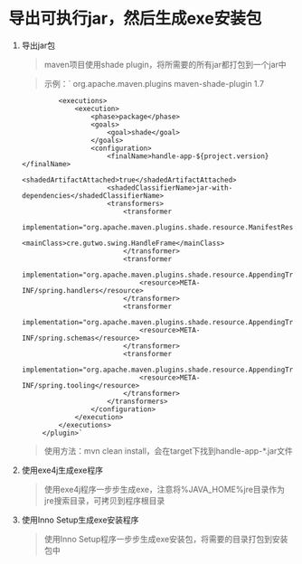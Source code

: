 # 导出可执行jar，然后生成exe安装包

1. 导出jar包
	
	> maven项目使用shade plugin，将所需要的所有jar都打包到一个jar中

	> 示例：`<plugin>
				<groupId>org.apache.maven.plugins</groupId>
				<artifactId>maven-shade-plugin</artifactId>
				<version>1.7</version>

				<executions>
					<execution>
						<phase>package</phase>
						<goals>
							<goal>shade</goal>
						</goals>
						<configuration>
							<finalName>handle-app-${project.version}</finalName>
							<shadedArtifactAttached>true</shadedArtifactAttached>
							<shadedClassifierName>jar-with-dependencies</shadedClassifierName>
							<transformers>
								<transformer
									implementation="org.apache.maven.plugins.shade.resource.ManifestResourceTransformer">
									<mainClass>cre.gutwo.swing.HandleFrame</mainClass>
								</transformer>
								<transformer
									implementation="org.apache.maven.plugins.shade.resource.AppendingTransformer">
									<resource>META-INF/spring.handlers</resource>
								</transformer>
								<transformer
									implementation="org.apache.maven.plugins.shade.resource.AppendingTransformer">
									<resource>META-INF/spring.schemas</resource>
								</transformer>
								<transformer
									implementation="org.apache.maven.plugins.shade.resource.AppendingTransformer">
									<resource>META-INF/spring.tooling</resource>
								</transformer>
							</transformers>
						</configuration>
					</execution>
				</executions>
			</plugin>`

	> 使用方法：mvn clean install，会在target下找到handle-app-*.jar文件

2. 使用exe4j生成exe程序

	> 使用exe4j程序一步步生成exe，注意将%JAVA_HOME%jre目录作为jre搜索目录，可拷贝到程序根目录

3. 使用Inno Setup生成exe安装程序

	> 使用Inno Setup程序一步步生成exe安装包，将需要的目录打包到安装包中


